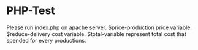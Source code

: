 # PHP-Test
Please run index.php on apache server.
$price-production price variable.
$reduce-delivery cost variable.
$total-variable represent total cost that spended for every productions.
